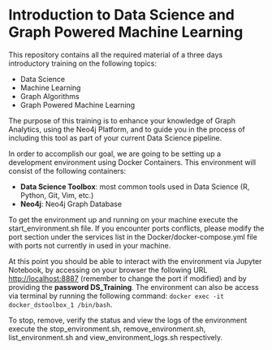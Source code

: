 # Introduction to Data Science and Graph Powered Machine Learning

This repository contains all the required material of a three days introductory training on the following topics:
* Data Science
* Machine Learning
* Graph Algorithms
* Graph Powered Machine Learning

The purpose of this training is to enhance your knowledge of Graph Analytics, using the Neo4j Platform, and to guide you in the process of including this tool as part of your current Data Science pipeline.

In order to accomplish our goal, we are going to be setting up a development environment using Docker Containers. This environment will consist of the following containers:
* __Data Science Toolbox__: most common tools used in Data Science (R, Python, Git, Vim, etc.)
* __Neo4j__: Neo4j Graph Database

To get the environment up and running on your machine execute the start_environment.sh file. If you encounter ports conflicts, please modify the port section under the services list in the Docker/docker-compose.yml file with ports not currently in used in your machine.

At this point you should be able to interact with the environment via Jupyter Notebook, by accessing on your browser the following URL [http://localhost:8887](http://localhost:8887) (remember to change the port if modified) and by providing the __password DS_Training__. The environment can also be access via terminal by running the following command:
`docker exec -it docker_dstoolbox_1 /bin/bash`.

To stop, remove, verify the status and view the logs of the environment execute the stop_environment.sh, remove_environment.sh, list_environment.sh and view_environment_logs.sh respectively.
